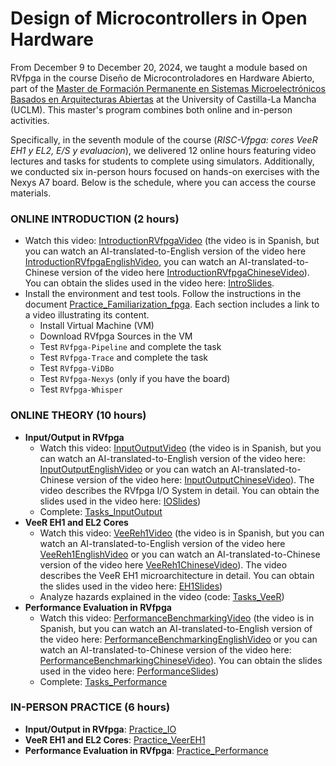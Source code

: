 # Design of Microcontrollers in Open Hardware

From December 9 to December 20, 2024, we taught a module based on RVfpga in the course Diseño de Microcontroladores en Hardware Abierto, part of the [Master de Formación Permanente en Sistemas Microelectrónicos Basados en Arquitecturas Abiertas](https://www.uclm.es/estudios/propios/master-formacion-permanente-sistemas-microelectricos-basados-arquitecturas-abiertas) at the University of Castilla-La Mancha (UCLM). This master's program combines both online and in-person activities. 

Specifically, in the seventh module of the course (*RISC-Vfpga: cores VeeR EH1 y EL2, E/S y evaluacion*), we delivered 12 online hours featuring video lectures and tasks for students to complete using simulators. Additionally, we conducted six in-person hours focused on hands-on exercises with the Nexys A7 board. Below is the schedule, where you can access the course materials.

### ONLINE INTRODUCTION (2 hours)
- Watch this video: [IntroductionRVfpgaVideo](https://www.youtube.com/watch?v=sc_Jn0XSkNw) (the video is in Spanish, but you can watch an AI-translated-to-English version of the video here [IntroductionRVfpgaEnglishVideo](https://www.youtube.com/watch?v=cO3UAbT09es), you can watch an AI-translated-to-Chinese version of the video here [IntroductionRVfpgaChineseVideo](https://www.youtube.com/watch?v=F-1Q-59s84s)). You can obtain the slides used in the video here: [IntroSlides](https://drive.google.com/file/d/17Kid-KSDqPOPoEudiWhcuOdUChYpkcbp/view?usp=drive_link).
- Install the environment and test tools. Follow the instructions in the document [Practice_Familiarization_fpga](https://drive.google.com/file/d/1IyeinlVZMmjAOQFoq8BYQIQapDQ6AWra/view?usp=drive_link). Each section includes a link to a video illustrating its content.
  - Install Virtual Machine (VM)
  - Download RVfpga Sources in the VM
  - Test `RVfpga-Pipeline` and complete the task
  - Test `RVfpga-Trace` and complete the task
  - Test `RVfpga-ViDBo`
  - Test `RVfpga-Nexys` (only if you have the board)
  - Test `RVfpga-Whisper`

### ONLINE THEORY (10 hours)
- **Input/Output in RVfpga**
  - Watch this video: [InputOutputVideo](https://www.youtube.com/watch?v=8fK-CoEbo0Y) (the video is in Spanish, but you can watch an AI-translated-to-English version of the video here: [InputOutputEnglishVideo](https://www.youtube.com/watch?v=oIRFxQEBNAc) or you can watch an AI-translated-to-Chinese version of the video here: [InputOutputChineseVideo](https://www.youtube.com/watch?v=gG0HSeJ9ew8)). The video describes the RVfpga I/O System in detail. You can obtain the slides used in the video here: [IOSlides](https://drive.google.com/file/d/1-Kav6TLV5xBURQYfZfRP3yzWUq_Qp7eV/view?usp=drive_link))
  - Complete: [Tasks_InputOutput](https://drive.google.com/file/d/1FX5Fr63ecMRLswCPk606GWZr7z65b1Fp/view?usp=drive_link)
- **VeeR EH1 and EL2 Cores**
  - Watch this video: [VeeReh1Video](https://youtu.be/xVnB6OM00cE?si=0HW333O-oPOXUDZG) (the video is in Spanish, but you can watch an AI-translated-to-English version of the video here [VeeReh1EnglishVideo](https://www.youtube.com/watch?v=Ow_0l47xqV4) or you can watch an AI-translated-to-Chinese version of the video here [VeeReh1ChineseVideo](https://www.youtube.com/watch?v=2c4Iaswnz8w)). The video describes the VeeR EH1 microarchitecture in detail. You can obtain the slides used in the video here: [EH1Slides](https://drive.google.com/file/d/1kIMQY3u5jZB7cAktFPqIHSpHAuruENAM/view?usp=drive_link))
  - Analyze hazards explained in the video (code: [Tasks_VeeR](https://drive.google.com/file/d/16OagcWaDP7zbUy_SP-rzmAF3PSu5-2OD/view?usp=drive_link))
- **Performance Evaluation in RVfpga**
  - Watch this video: [PerformanceBenchmarkingVideo](https://www.youtube.com/watch?v=GqaDEW3W4X0) (the video is in Spanish, but you can watch an AI-translated-to-English version of the video here: [PerformanceBenchmarkingEnglishVideo](https://www.youtube.com/watch?v=DXB7jl1iGq8) or you can watch an AI-translated-to-Chinese version of the video here: [PerformanceBenchmarkingChineseVideo](https://www.youtube.com/watch?v=d5-0sNLW7wg)). You can obtain the slides used in the video here: [PerformanceSlides](https://drive.google.com/file/d/1xCmc4vFd_khLk6En14Ae_ZDF-OiP1QNm/view?usp=drive_link))
  - Complete: [Tasks_Performance](https://drive.google.com/file/d/1221ZkEwMsJuQGO-T1emmaSZvgeHH_mls/view?usp=drive_link)

### IN-PERSON PRACTICE (6 hours)
- **Input/Output in RVfpga**: [Practice_IO](https://drive.google.com/file/d/17nXdxS4ShI1Z-I5VhSzSehGR-g449GJZ/view?usp=drive_link)
- **VeeR EH1 and EL2 Cores**: [Practice_VeerEH1](https://drive.google.com/file/d/1pe7l4ddl4cMUhzx5Cn4oQ1fqV5IL0yM4/view?usp=drive_link)
- **Performance Evaluation in RVfpga**: [Practice_Performance](https://drive.google.com/file/d/11ftnn8QoSrMI0wn0X8Ez_ko8bibeW82-/view?usp=drive_link)
